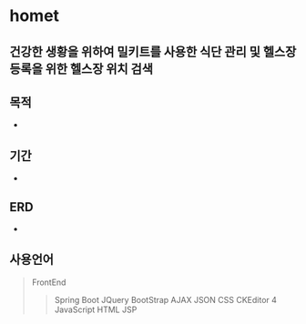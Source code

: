 # homet     
건강한 생황을 위하여 밀키트를 사용한 식단 관리 및 헬스장 등록을 위한 헬스장 위치 검색
- 
## 목적
-
## 기간
-
## ERD
-
## **사용언어**
>FrontEnd
> >Spring Boot
> JQuery
> BootStrap
> AJAX
> JSON
> CSS
> CKEditor 4
> JavaScript
> HTML
> JSP


